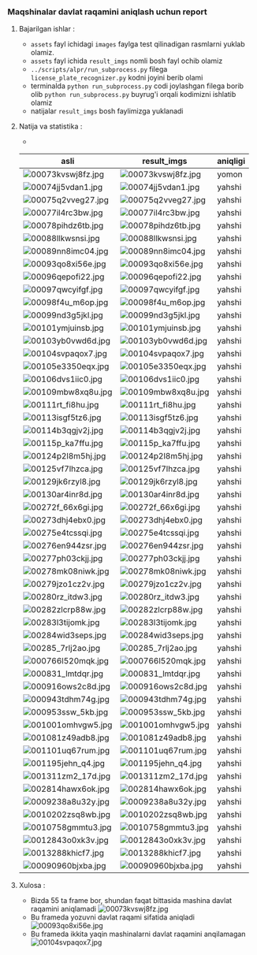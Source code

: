 ### Maqshinalar davlat raqamini aniqlash uchun report

1. Bajarilgan ishlar :
    - `assets` fayl ichidagi `images` faylga test qilinadigan rasmlarni yuklab olamiz.
    - `assets` fayl ichida `result_imgs` nomli bosh fayl ochib olamiz
    - `../scripts/alpr/run_subprocess.py` filega `license_plate_recognizer.py` kodni joyini berib olami
    - terminalda `python run_subprocess.py` codi joylashgan filega borib olib `python run_subprocess.py` buyrug'i orqali
      kodimizni ishlatib olamiz
    - natijalar `result_imgs` bosh faylimizga yuklanadi
2. Natija va statistika :

    -

   | asli                                                              | result_imgs                                                           | aniqligi   | 
   |-------------------------------------------------------------------|-----------------------------------------------------------------------|------------|
   | ![00073kvswj8fz.jpg](..%2Fdata%2F839_problem%2F00073kvswj8fz.jpg) | ![00073kvswj8fz.jpg](..%2Fdata%2F839_result_imgs%2F00073kvswj8fz.jpg) | yomon      |
   | ![00074jj5vdan1.jpg](..%2Fdata%2F839_problem%2F00074jj5vdan1.jpg) | ![00074jj5vdan1.jpg](..%2Fdata%2F839_result_imgs%2F00074jj5vdan1.jpg) | yahshi     |
   | ![00075q2vveg27.jpg](..%2Fdata%2F839_problem%2F00075q2vveg27.jpg) | ![00075q2vveg27.jpg](..%2Fdata%2F839_result_imgs%2F00075q2vveg27.jpg) | yahshi     |
   | ![00077il4rc3bw.jpg](..%2Fdata%2F839_problem%2F00077il4rc3bw.jpg) | ![00077il4rc3bw.jpg](..%2Fdata%2F839_result_imgs%2F00077il4rc3bw.jpg) | yahshi     |
   | ![00078pihdz6tb.jpg](..%2Fdata%2F839_problem%2F00078pihdz6tb.jpg) | ![00078pihdz6tb.jpg](..%2Fdata%2F839_result_imgs%2F00078pihdz6tb.jpg) | yahshi     |
   | ![00088llkwsnsi.jpg](..%2Fdata%2F839_problem%2F00088llkwsnsi.jpg) | ![00088llkwsnsi.jpg](..%2Fdata%2F839_result_imgs%2F00088llkwsnsi.jpg) | yahshi     |
   | ![00089nn8imc04.jpg](..%2Fdata%2F839_problem%2F00089nn8imc04.jpg) | ![00089nn8imc04.jpg](..%2Fdata%2F839_result_imgs%2F00089nn8imc04.jpg) | yahshi     |
   | ![00093qo8xi56e.jpg](..%2Fdata%2F839_problem%2F00093qo8xi56e.jpg) | ![00093qo8xi56e.jpg](..%2Fdata%2F839_result_imgs%2F00093qo8xi56e.jpg) | yahshi     |
   | ![00096qepofi22.jpg](..%2Fdata%2F839_problem%2F00096qepofi22.jpg) | ![00096qepofi22.jpg](..%2Fdata%2F839_result_imgs%2F00096qepofi22.jpg) | yahshi     |
   | ![00097qwcyifgf.jpg](..%2Fdata%2F839_problem%2F00097qwcyifgf.jpg) | ![00097qwcyifgf.jpg](..%2Fdata%2F839_result_imgs%2F00097qwcyifgf.jpg) | yahshi     |
   | ![00098f4u_m6op.jpg](..%2Fdata%2F839_problem%2F00098f4u_m6op.jpg) | ![00098f4u_m6op.jpg](..%2Fdata%2F839_result_imgs%2F00098f4u_m6op.jpg) | yahshi     |
   | ![00099nd3g5jkl.jpg](..%2Fdata%2F839_problem%2F00099nd3g5jkl.jpg) | ![00099nd3g5jkl.jpg](..%2Fdata%2F839_result_imgs%2F00099nd3g5jkl.jpg) | yahshi     |
   | ![00101ymjuinsb.jpg](..%2Fdata%2F839_problem%2F00101ymjuinsb.jpg) | ![00101ymjuinsb.jpg](..%2Fdata%2F839_result_imgs%2F00101ymjuinsb.jpg) | yahshi     |
   | ![00103yb0vwd6d.jpg](..%2Fdata%2F839_problem%2F00103yb0vwd6d.jpg) | ![00103yb0vwd6d.jpg](..%2Fdata%2F839_result_imgs%2F00103yb0vwd6d.jpg) | yahshi     |
   | ![00104svpaqox7.jpg](..%2Fdata%2F839_problem%2F00104svpaqox7.jpg) | ![00104svpaqox7.jpg](..%2Fdata%2F839_result_imgs%2F00104svpaqox7.jpg) | yahshi     |
   | ![00105e3350eqx.jpg](..%2Fdata%2F839_problem%2F00105e3350eqx.jpg) | ![00105e3350eqx.jpg](..%2Fdata%2F839_result_imgs%2F00105e3350eqx.jpg) | yahshi     |
   | ![00106dvs1iic0.jpg](..%2Fdata%2F839_problem%2F00106dvs1iic0.jpg) | ![00106dvs1iic0.jpg](..%2Fdata%2F839_result_imgs%2F00106dvs1iic0.jpg) | yahshi     |
   | ![00109mbw8xq8u.jpg](..%2Fdata%2F839_problem%2F00109mbw8xq8u.jpg) | ![00109mbw8xq8u.jpg](..%2Fdata%2F839_result_imgs%2F00109mbw8xq8u.jpg) | yahshi     |
   | ![00111rt_fi8hu.jpg](..%2Fdata%2F839_problem%2F00111rt_fi8hu.jpg) | ![00111rt_fi8hu.jpg](..%2Fdata%2F839_result_imgs%2F00111rt_fi8hu.jpg) | yahshi     |
   | ![00113isgf5tz6.jpg](..%2Fdata%2F839_problem%2F00113isgf5tz6.jpg) | ![00113isgf5tz6.jpg](..%2Fdata%2F839_result_imgs%2F00113isgf5tz6.jpg) | yahshi     |
   | ![00114b3qgjv2j.jpg](..%2Fdata%2F839_problem%2F00114b3qgjv2j.jpg) | ![00114b3qgjv2j.jpg](..%2Fdata%2F839_result_imgs%2F00114b3qgjv2j.jpg) | yahshi     |
   | ![00115p_ka7ffu.jpg](..%2Fdata%2F839_problem%2F00115p_ka7ffu.jpg) | ![00115p_ka7ffu.jpg](..%2Fdata%2F839_result_imgs%2F00115p_ka7ffu.jpg) | yahshi     |
   | ![00124p2l8m5hj.jpg](..%2Fdata%2F839_problem%2F00124p2l8m5hj.jpg) | ![00124p2l8m5hj.jpg](..%2Fdata%2F839_result_imgs%2F00124p2l8m5hj.jpg) | yahshi     |
   | ![00125vf7lhzca.jpg](..%2Fdata%2F839_problem%2F00125vf7lhzca.jpg) | ![00125vf7lhzca.jpg](..%2Fdata%2F839_result_imgs%2F00125vf7lhzca.jpg) | yahshi     |
   | ![00129jk6rzyl8.jpg](..%2Fdata%2F839_problem%2F00129jk6rzyl8.jpg) | ![00129jk6rzyl8.jpg](..%2Fdata%2F839_result_imgs%2F00129jk6rzyl8.jpg) | yahshi     |
   | ![00130ar4inr8d.jpg](..%2Fdata%2F839_problem%2F00130ar4inr8d.jpg) | ![00130ar4inr8d.jpg](..%2Fdata%2F839_result_imgs%2F00130ar4inr8d.jpg) | yahshi     |
   | ![00272f_66x6gi.jpg](..%2Fdata%2F839_problem%2F00272f_66x6gi.jpg) | ![00272f_66x6gi.jpg](..%2Fdata%2F839_result_imgs%2F00272f_66x6gi.jpg) | yahshi     |
   | ![00273dhj4ebx0.jpg](..%2Fdata%2F839_problem%2F00273dhj4ebx0.jpg) | ![00273dhj4ebx0.jpg](..%2Fdata%2F839_result_imgs%2F00273dhj4ebx0.jpg) | yahshi     |
   | ![00275e4tcssqi.jpg](..%2Fdata%2F839_problem%2F00275e4tcssqi.jpg) | ![00275e4tcssqi.jpg](..%2Fdata%2F839_result_imgs%2F00275e4tcssqi.jpg) | yahshi     |
   | ![00276en944zsr.jpg](..%2Fdata%2F839_problem%2F00276en944zsr.jpg) | ![00276en944zsr.jpg](..%2Fdata%2F839_result_imgs%2F00276en944zsr.jpg) | yahshi     |
   | ![00277ph03ckjj.jpg](..%2Fdata%2F839_problem%2F00277ph03ckjj.jpg) | ![00277ph03ckjj.jpg](..%2Fdata%2F839_result_imgs%2F00277ph03ckjj.jpg) | yahshi     |
   | ![00278mk08niwk.jpg](..%2Fdata%2F839_problem%2F00278mk08niwk.jpg) | ![00278mk08niwk.jpg](..%2Fdata%2F839_result_imgs%2F00278mk08niwk.jpg) | yahshi     |
   | ![00279jzo1cz2v.jpg](..%2Fdata%2F839_problem%2F00279jzo1cz2v.jpg) | ![00279jzo1cz2v.jpg](..%2Fdata%2F839_result_imgs%2F00279jzo1cz2v.jpg) | yahshi     |
   | ![00280rz_itdw3.jpg](..%2Fdata%2F839_problem%2F00280rz_itdw3.jpg) | ![00280rz_itdw3.jpg](..%2Fdata%2F839_result_imgs%2F00280rz_itdw3.jpg) | yahshi     |
   | ![00282zlcrp88w.jpg](..%2Fdata%2F839_problem%2F00282zlcrp88w.jpg) | ![00282zlcrp88w.jpg](..%2Fdata%2F839_result_imgs%2F00282zlcrp88w.jpg) | yahshi     |
   | ![00283l3tijomk.jpg](..%2Fdata%2F839_problem%2F00283l3tijomk.jpg) | ![00283l3tijomk.jpg](..%2Fdata%2F839_result_imgs%2F00283l3tijomk.jpg) | yahshi     |
   | ![00284wid3seps.jpg](..%2Fdata%2F839_problem%2F00284wid3seps.jpg) | ![00284wid3seps.jpg](..%2Fdata%2F839_result_imgs%2F00284wid3seps.jpg) | yahshi     |
   | ![00285_7rlj2ao.jpg](..%2Fdata%2F839_problem%2F00285_7rlj2ao.jpg) | ![00285_7rlj2ao.jpg](..%2Fdata%2F839_result_imgs%2F00285_7rlj2ao.jpg) | yahshi     |
   | ![000766l520mqk.jpg](..%2Fdata%2F839_problem%2F000766l520mqk.jpg) | ![000766l520mqk.jpg](..%2Fdata%2F839_result_imgs%2F000766l520mqk.jpg) | yahshi     |
   | ![000831_lmtdqr.jpg](..%2Fdata%2F839_problem%2F000831_lmtdqr.jpg) | ![000831_lmtdqr.jpg](..%2Fdata%2F839_result_imgs%2F000831_lmtdqr.jpg) | yahshi     |
   | ![000916ows2c8d.jpg](..%2Fdata%2F839_problem%2F000916ows2c8d.jpg) | ![000916ows2c8d.jpg](..%2Fdata%2F839_result_imgs%2F000916ows2c8d.jpg) | yahshi     |
   | ![000943tdhm74g.jpg](..%2Fdata%2F839_problem%2F000943tdhm74g.jpg) | ![000943tdhm74g.jpg](..%2Fdata%2F839_result_imgs%2F000943tdhm74g.jpg) | yahshi     |
   | ![000953ssw_5kb.jpg](..%2Fdata%2F839_problem%2F000953ssw_5kb.jpg) | ![000953ssw_5kb.jpg](..%2Fdata%2F839_result_imgs%2F000953ssw_5kb.jpg) | yahshi     |
   | ![001001omhvgw5.jpg](..%2Fdata%2F839_problem%2F001001omhvgw5.jpg) | ![001001omhvgw5.jpg](..%2Fdata%2F839_result_imgs%2F001001omhvgw5.jpg) | yahshi     |
   | ![001081z49adb8.jpg](..%2Fdata%2F839_problem%2F001081z49adb8.jpg) | ![001081z49adb8.jpg](..%2Fdata%2F839_result_imgs%2F001081z49adb8.jpg) | yahshi     |
   | ![001101uq67rum.jpg](..%2Fdata%2F839_problem%2F001101uq67rum.jpg) | ![001101uq67rum.jpg](..%2Fdata%2F839_result_imgs%2F001101uq67rum.jpg) | yahshi     |
   | ![001195jehn_q4.jpg](..%2Fdata%2F839_problem%2F001195jehn_q4.jpg) | ![001195jehn_q4.jpg](..%2Fdata%2F839_result_imgs%2F001195jehn_q4.jpg) | yahshi     |
   | ![001311zm2_17d.jpg](..%2Fdata%2F839_problem%2F001311zm2_17d.jpg) | ![001311zm2_17d.jpg](..%2Fdata%2F839_result_imgs%2F001311zm2_17d.jpg) | yahshi     |
   | ![002814hawx6ok.jpg](..%2Fdata%2F839_problem%2F002814hawx6ok.jpg) | ![002814hawx6ok.jpg](..%2Fdata%2F839_result_imgs%2F002814hawx6ok.jpg) | yahshi     |
   | ![0009238a8u32y.jpg](..%2Fdata%2F839_problem%2F0009238a8u32y.jpg) | ![0009238a8u32y.jpg](..%2Fdata%2F839_result_imgs%2F0009238a8u32y.jpg) | yahshi     |
   | ![0010202zsq8wb.jpg](..%2Fdata%2F839_problem%2F0010202zsq8wb.jpg) | ![0010202zsq8wb.jpg](..%2Fdata%2F839_result_imgs%2F0010202zsq8wb.jpg) | yahshi     |
   | ![0010758gmmtu3.jpg](..%2Fdata%2F839_problem%2F0010758gmmtu3.jpg) | ![0010758gmmtu3.jpg](..%2Fdata%2F839_result_imgs%2F0010758gmmtu3.jpg) | yahshi     |
   | ![0012843o0xk3v.jpg](..%2Fdata%2F839_problem%2F0012843o0xk3v.jpg) | ![0012843o0xk3v.jpg](..%2Fdata%2F839_result_imgs%2F0012843o0xk3v.jpg) | yahshi     |
   | ![0013288khicf7.jpg](..%2Fdata%2F839_problem%2F0013288khicf7.jpg) | ![0013288khicf7.jpg](..%2Fdata%2F839_result_imgs%2F0013288khicf7.jpg) | yahshi     |
   | ![00090960bjxba.jpg](..%2Fdata%2F839_problem%2F00090960bjxba.jpg) | ![00090960bjxba.jpg](..%2Fdata%2F839_result_imgs%2F00090960bjxba.jpg) | yahshi     |

3. Xulosa :
   - Bizda 55 ta frame bor, shundan faqat bittasida mashina davlat raqamini aniqlamadi 
   ![00073kvswj8fz.jpg](..%2Fdata%2F839_result_imgs%2F00073kvswj8fz.jpg)
   - Bu frameda yozuvni davlat raqami sifatida aniqladi 
   ![00093qo8xi56e.jpg](..%2Fdata%2F839_result_imgs%2F00093qo8xi56e.jpg) 
   - Bu frameda ikkita yaqin mashinalarni davlat raqamini anqilamagan
   ![00104svpaqox7.jpg](..%2Fdata%2F839_result_imgs%2F00104svpaqox7.jpg)


